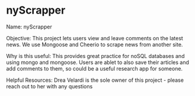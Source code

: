 # nyScrapper


Name: nyScrapper

Objective: This project lets users view and leave comments on the latest news. We use Mongoose and Cheerio to scrape news from another site.

Why is this useful: This provides great practice for noSQL databases and using mongo and mongoose. Users are ablet to also save their articles and add comments to them, so could be a useful research app for someone. 

Helpful Resources: Drea Velardi is the sole owner of this project - please reach out to her with any questions
